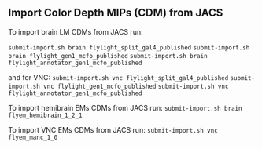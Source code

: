 ## Import Color Depth MIPs (CDM) from JACS

To import brain LM CDMs from JACS run:

`submit-import.sh brain flylight_split_gal4_published`
`submit-import.sh brain flylight_gen1_mcfo_published`
`submit-import.sh brain flylight_annotator_gen1_mcfo_published`

and for VNC:
`submit-import.sh vnc flylight_split_gal4_published`
`submit-import.sh vnc flylight_gen1_mcfo_published`
`submit-import.sh vnc flylight_annotator_gen1_mcfo_published`

To import hemibrain EMs CDMs from JACS run:
`submit-import.sh brain flyem_hemibrain_1_2_1`

To import VNC EMs CDMs from JACS run:
`submit-import.sh vnc flyem_manc_1_0`
